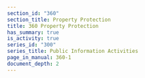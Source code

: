 ```yaml
---
section_id: "360"
section_title: Property Protection
title: 360 Property Protection
has_summary: true
is_activity: true
series_id: "300"
series_title: Public Information Activities
page_in_manual: 360-1
document_depth: 2
---
```

